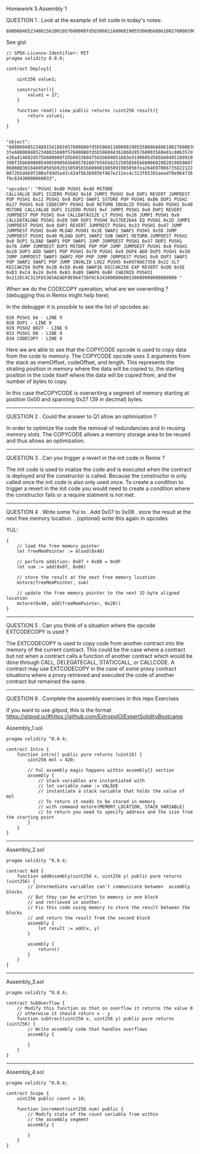 Homework 5
Assembly 1

QUESTION 1
. Look at the example of init code in today's notes:

    608060405234801561001057600080fd5b50601160008190555060b6806100276000396000f3fe

See gist

    // SPDX-License-Identifier: MIT
    pragma solidity 0.8.6;

    contract Deploy1{

        uint256 value1;

        constructor(){
            value1 = 17;
        }

        function read() view public returns (uint256 result){
            return value1;
        }
    }


    "object": "608060405234801561001057600080fd5b50601160008190555060b6806100276000396000f
    3fe6080604052348015600f57600080fd5b506004361060285760003560e01c806357d
    e26a414602d575b600080fd5b60336047565b604051603e9190605d565b60405180910
    390f35b60008054905090565b6057816076565b82525050565b6000602082019050607
    060008301846050565b92915050565b600081905091905056fea264697066735822122
    0872b5d4b9f200afddd5ed3c424f6b3b995bf467e212ec4c313f65365aeadf8e964736
    f6c63430008060033",

    "opcodes": "PUSH1 0x80 PUSH1 0x40 MSTORE
    CALLVALUE DUP1 ISZERO PUSH2 0x10 JUMPI PUSH1 0x0 DUP1 REVERT JUMPDEST
    POP PUSH1 0x11 PUSH1 0x0 DUP2 SWAP1 SSTORE POP PUSH1 0xB6 DUP1 PUSH2
    0x27 PUSH1 0x0 CODECOPY PUSH1 0x0 RETURN INVALID PUSH1 0x80 PUSH1 0x40
    MSTORE CALLVALUE DUP1 ISZERO PUSH1 0xF JUMPI PUSH1 0x0 DUP1 REVERT
    JUMPDEST POP PUSH1 0x4 CALLDATASIZE LT PUSH1 0x28 JUMPI PUSH1 0x0
    CALLDATALOAD PUSH1 0xE0 SHR DUP1 PUSH4 0x57DE26A4 EQ PUSH1 0x2D JUMPI
    JUMPDEST PUSH1 0x0 DUP1 REVERT JUMPDEST PUSH1 0x33 PUSH1 0x47 JUMP
    JUMPDEST PUSH1 0x40 MLOAD PUSH1 0x3E SWAP2 SWAP1 PUSH1 0x5D JUMP
    JUMPDEST PUSH1 0x40 MLOAD DUP1 SWAP2 SUB SWAP1 RETURN JUMPDEST PUSH1
    0x0 DUP1 SLOAD SWAP1 POP SWAP1 JUMP JUMPDEST PUSH1 0x57 DUP2 PUSH1
    0x76 JUMP JUMPDEST DUP3 MSTORE POP POP JUMP JUMPDEST PUSH1 0x0 PUSH1
    0x20 DUP3 ADD SWAP1 POP PUSH1 0x70 PUSH1 0x0 DUP4 ADD DUP5 PUSH1 0x50
    JUMP JUMPDEST SWAP3 SWAP2 POP POP JUMP JUMPDEST PUSH1 0x0 DUP2 SWAP1
    POP SWAP2 SWAP1 POP JUMP INVALID LOG2 PUSH5 0x6970667358 0x22 SLT
    KECCAK256 DUP8 0x2B 0x5D 0x4B SWAP16 KECCAK256 EXP REVERT 0xDD 0x5E
    0xD3 0xC4 0x24 0xF6 0xB3 0xB9 SWAP6 0xBF CHAINID PUSH31
    0x212EC4C313F65365AEADF8E964736F6C634300080600330000000000000000 "

When we do the CODECOPY operation, what are we
overwriting ?
(debugging this in Remix might help here)

In the debugger it is possible to see the list of opcodes as:

    026 PUSH1 b6 - LINE 9
    028 DUP1 - LINE 9
    029 PUSH2 0027 - LINE 9
    032 PUSH1 00 - LINE 9
    034 CODECOPY - LINE 9

Here we are able to see that the COPYCODE opcode is used to copy data from the code to memory. The COPYCODE opcode uses 3 arguments from the stack as memOffset, codeOffset, and length. This represents the strating position in memory where the data will be copied to, the starting position in the code itself where the data will be copied from, and the number of bytes to copy.

In this case theCOPYCODE is overwriting a segment of memory starting at position 0x00 and spanning 0x27 (39 in decimal) bytes.

---

QUESTION 2
. Could the answer to Q1 allow an optimisation ?

In order to optimize the code the removal of redundancies and in reusing memory slots. The COPYCODE allows a memory storage area to be reused and thus allows an optimization.

---

QUESTION 3
. Can you trigger a revert in the init code in Remix ?

The init code is used to inialize the code and is executed when the contract is deployed and the constructor is called. Because the constructor is only called once the init code is also only used once. To create a condition to trigger a revert in the init code you would need to create a condition where the constructor fails or a require statment is not met.

---

QUESTION 4
. Write some Yul to
. Add 0x07 to 0x08
. store the result at the next free memory location.
. (optional) write this again in opcodes

YUL:

    {
        // load the free memory pointer
        let freeMemPointer := mload(0x40)

        // perform addition: 0x07 + 0x08 = 0x0F
        let sum := add(0x07, 0x08)

        // store the result at the next free memory location
        mstore(freeMemPointer, sum)

        // update the free memory pointer to the next 32-byte aligned location
        mstore(0x40, add(freeMemPointer, 0x20))
    }

---

QUESTION 5
. Can you think of a situation where the opcode
EXTCODECOPY is used ?

The EXTCODECOPY is used to copy code from another contract into the memory of the current contract. This could be the case where a contract but not when a contract calls a function of another contract which would be done through CALL, DELEGATECALL, STATICCALL, or CALLCODE.
A contract may use EXTCODECOPY in the case of some proxy contract situations where a proxy retrieved and executed the code of another contract but remained the same.

---

QUESTION 6
. Complete the assembly exercises in this repo
Exercises

If you want to use gitpod, this is the format
https://gitpod.io/#https://github.com/ExtropyIO/ExpertSolidityBootcamp

Assembly_1.sol

    pragma solidity ^0.8.4;

    contract Intro {
        function intro() public pure returns (uint16) {
            uint256 mol = 420;

            // Yul assembly magic happens within assembly{} section
            assembly {
                // stack variables are instantiated with
                // let variable_name := VALßUE
                // instantiate a stack variable that holds the value of mol
                // To return it needs to be stored in memory
                // with command mstore(MEMORY_LOCATION, STACK_VARIABLE)
                // to return you need to specify address and the size from the starting point
            }
        }
    }

---

Assembly_2.sol

    pragma solidity ^0.8.4;

    contract Add {
        function addAssembly(uint256 x, uint256 y) public pure returns (uint256) {
            // Intermediate variables can't communicate between  assembly blocks
            // But they can be written to memory in one block
            // and retrieved in another.
            // Fix this code using memory to store the result between the blocks
            // and return the result from the second block
            assembly {
                let result := add(x, y)
            }

            assembly {
                return()
            }
        }
    }

---

Assembly_3.sol

    pragma solidity ^0.8.4;

    contract SubOverflow {
        // Modify this function so that on overflow it returns the value 0
        // otherwise it should return x - y
        function subtract(uint256 x, uint256 y) public pure returns (uint256) {
            // Write assembly code that handles overflows
            assembly {

            }
        }
    }

---

Assembly_4.sol

    pragma solidity ^0.8.4;

    contract Scope {
        uint256 public count = 10;

        function increment(uint256 num) public {
            // Modify state of the count variable from within
            // the assembly segment
            assembly {

            }
        }
    }
